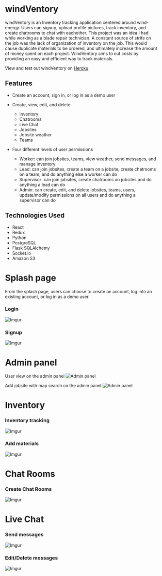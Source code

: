 # windVentory

windVentory is an Inventory tracking application centered around wind-energy. Users can signup, upload profile pictures, track inventory, and create chatrooms to chat with eachother. 
This project was an idea I had while working as a blade repair technician. A constant source of strife on the job was the lack of organization of inventory on the job.
This would cause duplicate materials to be ordered, and ultimately increase the amount of money spent on each project.
WindVentory aims to cut costs by providing an easy and efficient way to track materials.

View and test out windVentory on [Heroku](https://windventory.herokuapp.com/)

## Features
- Create an account, sign in, or log in as a demo user
- Create, view, edit, and delete
   - Inventory
   - Chatrooms
   - Live Chat
   - Jobsites
   - Jobsite weather
   - Teams

- Four different levels of user permissions
   - Worker: can join jobsites, teams, view weather, send messages, and manage inventory
   - Lead: can join jobsites, create a team on a jobsite, create chatrooms on a team, and do anything else a worker can do
   - Supervisor: can join jobsites, create chatrooms on jobsites and do anything a lead can do
   - Admin: can create, edit, and delete jobsites, teams, users, update/modify permissions on all users and do anything a supervisor can do 



## Technologies Used
- React
- Redux 
- Python
- PostgreSQL
- Flask SQLAlchemy
- Socket.io
- Amazon S3


# Splash page
From the splash page, users can choose to create an account, log into an existing account, or log in as a demo user.

### Login
![Imgur](https://i.imgur.com/oW2STGt.png)

### Signup
![Imgur](https://i.imgur.com/WV72gTC.png)

# Admin panel
User view on the admin panel
![Admin panel](https://i.imgur.com/KDiyHJe.png)

Add jobsite with map search on the admin panel
![Admin panel](https://i.imgur.com/tllRBwu.png)


# Inventory

### Inventory tracking
![Imgur](https://i.imgur.com/YE9ufi5.png)

### Add materials 
![Imgur](https://i.imgur.com/86RKe96.png)

# Chat Rooms
### Create Chat Rooms
![Imgur](https://i.imgur.com/hOTyYpg.png)

# Live Chat
### Send messages
![Imgur](https://i.imgur.com/9Jyl4dZ.png)

### Edit/Delete messages
![Imgur](https://i.imgur.com/rx0nsCH.png)
